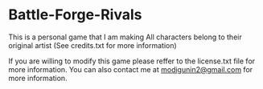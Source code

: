# Battle-Forge-Rivals
This is a personal game that I am making
All characters belong to their original artist (See credits.txt for more information)

If you are willing to modify this game please reffer to the license.txt file for more information.
You can also contact me at modigunin2@gmail.com for more information.
